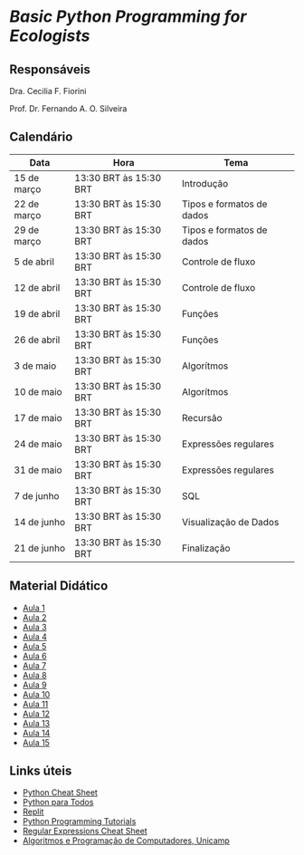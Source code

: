 # *Basic Python Programming for Ecologists*

## Responsáveis

Dra. Cecilia F. Fiorini

Prof. Dr. Fernando A. O. Silveira

## Calendário


| Data        | Hora                   | Tema                      |
| ----------- | ---------------------- | ------------------------- |
| 15 de março | 13:30 BRT às 15:30 BRT | Introdução                | 
| 22 de março | 13:30 BRT às 15:30 BRT | Tipos e formatos de dados | 
| 29 de março | 13:30 BRT às 15:30 BRT | Tipos e formatos de dados | 
| 5 de abril  | 13:30 BRT às 15:30 BRT | Controle de fluxo         | 
| 12 de abril | 13:30 BRT às 15:30 BRT | Controle de fluxo         | 
| 19 de abril | 13:30 BRT às 15:30 BRT | Funções                   | 
| 26 de abril | 13:30 BRT às 15:30 BRT | Funções                   | 
| 3 de maio   | 13:30 BRT às 15:30 BRT | Algorítmos                | 
| 10 de maio  | 13:30 BRT às 15:30 BRT | Algorítmos                | 
| 17 de maio  | 13:30 BRT às 15:30 BRT | Recursão                  | 
| 24 de maio  | 13:30 BRT às 15:30 BRT | Expressões regulares      | 
| 31 de maio  | 13:30 BRT às 15:30 BRT | Expressões regulares      | 
| 7 de junho  | 13:30 BRT às 15:30 BRT | SQL                       | 
| 14 de junho | 13:30 BRT às 15:30 BRT | Visualização de Dados     | 
| 21 de junho | 13:30 BRT às 15:30 BRT | Finalização               | 



## Material Didático

* [Aula 1](UFMG_BIG863_aula01.pdf)
* [Aula 2](UFMG_BIG863_aula02.pdf)
* [Aula 3](UFMG_BIG863_aula03.pdf)
* [Aula 4](UFMG_BIG863_aula04.pdf)
* [Aula 5](UFMG_BIG863_aula05.pdf)
* [Aula 6](UFMG_BIG863_aula06.pdf)
* [Aula 7](UFMG_BIG863_aula07.pdf)
* [Aula 8](UFMG_BIG863_aula08.pdf)
* [Aula 9](UFMG_BIG863_aula09.pdf)
* [Aula 10](UFMG_BIG863_aula10.pdf)
* [Aula 11](UFMG_BIG863_aula11.pdf)
* [Aula 12](UFMG_BIG863_aula12.pdf)
* [Aula 13](UFMG_BIG863_aula13.pdf)
* [Aula 14](UFMG_BIG863_aula14.pdf)
* [Aula 15](UFMG_BIG863_aula15.pdf)


## Links úteis

* [Python Cheat Sheet](https://www.pythoncheatsheet.org)
* [Python para Todos](https://do1.dr-chuck.com/pythonlearn/PT_br/pythonlearn.pdf)
* [Replit](https://replit.com)
* [Python Programming Tutorials](https://www.youtube.com/playlist?list=PLi01XoE8jYohWFPpC17Z-wWhPOSuh8Er-)
* [Regular Expressions Cheat Sheet](https://cheatography.com/davechild/cheat-sheets/regular-expressions/pdf/)
* [Algoritmos e Programação de Computadores, Unicamp](https://ic.unicamp.br/~mc102/)
